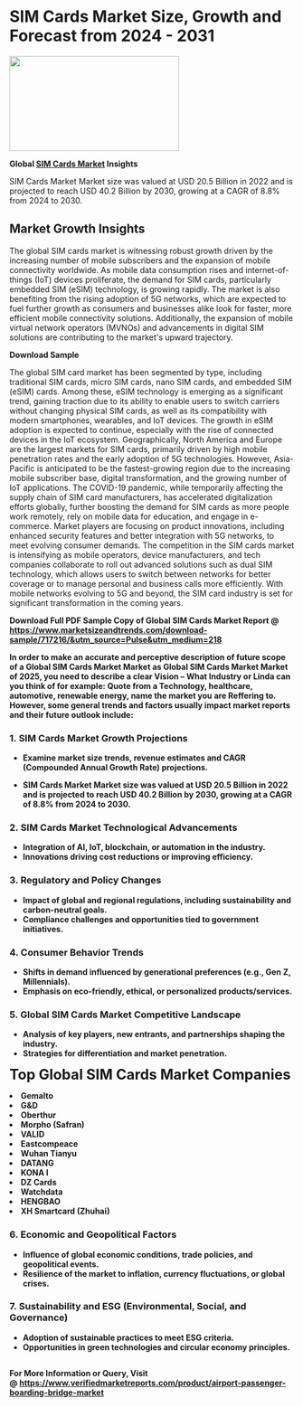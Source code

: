 <H1>SIM Cards Market Size, Growth and Forecast from 2024 - 2031</H1><img class="aligncenter size-medium wp-image-584254" src="https://thirdeyenews.in/wp-content/uploads/2024/09/Global-Market-Research-300x168.jpeg" alt="" width="300" height="168" /><p><strong>Global&nbsp;<a href="https://www.marketsizeandtrends.com/download-sample/717216/&amp;utm_source=Pulse&amp;utm_medium=218">SIM Cards Market</a> Insights</strong></p><p>SIM Cards Market Market size was valued at USD 20.5 Billion in 2022 and is projected to reach USD 40.2 Billion by 2030, growing at a CAGR of 8.8% from 2024 to 2030.</p><p><h2>Market Growth Insights</h2> <p>The global SIM cards market is witnessing robust growth driven by the increasing number of mobile subscribers and the expansion of mobile connectivity worldwide. As mobile data consumption rises and internet-of-things (IoT) devices proliferate, the demand for SIM cards, particularly embedded SIM (eSIM) technology, is growing rapidly. The market is also benefiting from the rising adoption of 5G networks, which are expected to fuel further growth as consumers and businesses alike look for faster, more efficient mobile connectivity solutions. Additionally, the expansion of mobile virtual network operators (MVNOs) and advancements in digital SIM solutions are contributing to the market's upward trajectory.</p> <p><strong>Download Sample</strong></p> <p>The global SIM card market has been segmented by type, including traditional SIM cards, micro SIM cards, nano SIM cards, and embedded SIM (eSIM) cards. Among these, eSIM technology is emerging as a significant trend, gaining traction due to its ability to enable users to switch carriers without changing physical SIM cards, as well as its compatibility with modern smartphones, wearables, and IoT devices. The growth in eSIM adoption is expected to continue, especially with the rise of connected devices in the IoT ecosystem. Geographically, North America and Europe are the largest markets for SIM cards, primarily driven by high mobile penetration rates and the early adoption of 5G technologies. However, Asia-Pacific is anticipated to be the fastest-growing region due to the increasing mobile subscriber base, digital transformation, and the growing number of IoT applications. The COVID-19 pandemic, while temporarily affecting the supply chain of SIM card manufacturers, has accelerated digitalization efforts globally, further boosting the demand for SIM cards as more people work remotely, rely on mobile data for education, and engage in e-commerce. Market players are focusing on product innovations, including enhanced security features and better integration with 5G networks, to meet evolving consumer demands. The competition in the SIM cards market is intensifying as mobile operators, device manufacturers, and tech companies collaborate to roll out advanced solutions such as dual SIM technology, which allows users to switch between networks for better coverage or to manage personal and business calls more efficiently. With mobile networks evolving to 5G and beyond, the SIM card industry is set for significant transformation in the coming years.</p> <p><strong></p><p><span class=""><strong>Download Full PDF Sample Copy of Global SIM Cards Market Report</strong> @ <a href="https://www.marketsizeandtrends.com/download-sample/717216/&amp;utm_source=Pulse&amp;utm_medium=218" target="_blank">https://www.marketsizeandtrends.com/download-sample/717216/&amp;utm_source=Pulse&amp;utm_medium=218</a></span></p><p>In order to make an accurate and perceptive description of future scope of a Global&nbsp;SIM Cards Market Market as Global&nbsp;SIM Cards Market Market of 2025, you need to describe a clear Vision &ndash; What Industry or Linda can you think of for example: Quote from a Technology, healthcare, automotive, renewable energy, name the market you are Reffering to. However, some general trends and factors usually impact market reports and their future outlook include:</p><h3>1.&nbsp;<strong>SIM Cards Market Growth Projections</strong></h3><ul><li>Examine market size trends, revenue estimates and CAGR (Compounded Annual Growth Rate) projections.</li><li><p>SIM Cards Market Market size was valued at USD 20.5 Billion in 2022 and is projected to reach USD 40.2 Billion by 2030, growing at a CAGR of 8.8% from 2024 to 2030.</p></li></ul><h3>2.&nbsp;<strong>SIM Cards Market Technological Advancements</strong></h3><ul><li>Integration of AI, IoT, blockchain, or automation in the industry.</li><li>Innovations driving cost reductions or improving efficiency.</li></ul><h3>3.&nbsp;<strong>Regulatory and Policy Changes</strong></h3><ul><li>Impact of global and regional regulations, including sustainability and carbon-neutral goals.</li><li>Compliance challenges and opportunities tied to government initiatives.</li></ul><h3>4.&nbsp;<strong>Consumer Behavior Trends</strong></h3><ul><li>Shifts in demand influenced by generational preferences (e.g., Gen Z, Millennials).</li><li>Emphasis on eco-friendly, ethical, or personalized products/services.</li></ul><h3>5.&nbsp;<strong>Global SIM Cards Market Competitive Landscape</strong></h3><ul><li>Analysis of key players, new entrants, and partnerships shaping the industry.</li><li>Strategies for differentiation and market penetration.</li></ul><p data-pm-slice="1 1 []"><span style="color: inherit; font-family: inherit; font-size: 25px;">Top Global SIM Cards Market Companies</span></p><div class="" data-test-id=""><p><li>Gemalto</li><li> G&D</li><li> Oberthur</li><li> Morpho (Safran)</li><li> VALID</li><li> Eastcompeace</li><li> Wuhan Tianyu</li><li> DATANG</li><li> KONA I</li><li> DZ Cards</li><li> Watchdata</li><li> HENGBAO</li><li> XH Smartcard (Zhuhai)</li></p></div><h3>6.&nbsp;<strong>Economic and Geopolitical Factors</strong></h3><ul><li>Influence of global economic conditions, trade policies, and geopolitical events.</li><li>Resilience of the market to inflation, currency fluctuations, or global crises.</li></ul><h3>7.&nbsp;<strong>Sustainability and ESG (Environmental, Social, and Governance)</strong></h3><ul><li>Adoption of sustainable practices to meet ESG criteria.</li><li>Opportunities in green technologies and circular economy principles.</li></ul><h2><strong style="font-size: 14px;">For More Information or Query, Visit @&nbsp;</strong><a style="background-color: #ffffff; font-size: 14px;" href="https://www.marketsizeandtrends.com/report/sim-cards-market/" target="_blank">https://www.verifiedmarketreports.com/product/airport-passenger-boarding-bridge-market</a></h2>
